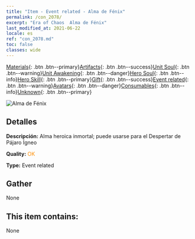 ```yaml
---
title: "Item - Event related - Alma de Fénix"
permalink: /con_2078/
excerpt: "Era of Chaos  Alma de Fénix"
last_modified_at: 2021-06-22
locale: es
ref: "con_2078.md"
toc: false
classes: wide
---
```

 [Materials](/ItemsES/){: .btn .btn--primary}[Artifacts](/ItemsES/Artifacts/){: .btn .btn--success}[Unit Soul](/ItemsES/UnitSoul/){: .btn .btn--warning}[Unit Awakening](/ItemsES/UnitAwakening/){: .btn .btn--danger}[Hero Soul](/ItemsES/HeroSoul/){: .btn .btn--info}[Hero Skill](/ItemsES/HeroSkill/){: .btn .btn--primary}[Gift](/ItemsES/Gift/){: .btn .btn--success}[Event related](/ItemsES/Events/){: .btn .btn--warning}[Avatars](/ItemsES/Avatars/){: .btn .btn--danger}[Consumables](/ItemsES/Consumables/){: .btn .btn--info}[Unknown](/ItemsES/Unknown/){: .btn .btn--primary}

 ![Alma de Fénix](/images/t/juexing_907.jpg)

## Detalles
 **Descripción:** Alma heroica inmortal; puede usarse para el Despertar de Pájaro Ígneo

 **Quality:** <span style="color: #FF8C00">OK</span>

 **Type:** Event related

## Gather

  None

## This item contains:

  None

